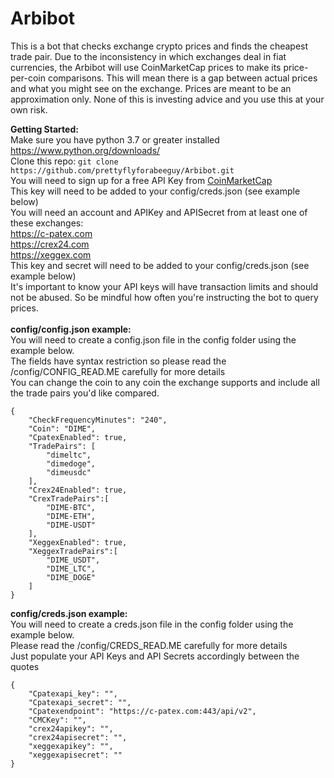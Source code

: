# Arbibot
This is a bot that checks exchange crypto prices and finds the cheapest trade pair.
Due to the inconsistency in which exchanges deal in fiat currencies, the Arbibot will use CoinMarketCap prices to make its price-per-coin comparisons.
This will mean there is a gap between actual prices and what you might see on the exchange.  Prices are meant to be an approximation only.
None of this is investing advice and you use this at your own risk.

<b>Getting Started:</b><br>
Make sure you have python 3.7 or greater installed <a href=https://www.python.org/downloads/>https://www.python.org/downloads/</a><br>
Clone this repo: ```git clone https://github.com/prettyflyforabeeguy/Arbibot.git ```
<br>
You will need to sign up for a free API Key from <a href=https://coinmarketcap.com/api/>CoinMarketCap</a><br>
This key will need to be added to your config/creds.json (see example below)<br>
You will need an account and APIKey and APISecret from at least one of these exchanges:<br>
<a href=https://c-patex.com>https://c-patex.com</a><br>
<a href=https://crex24.com>https://crex24.com</a><br>
<a href=https://xeggex.com/>https://xeggex.com</a><br>
This key and secret will need to be added to your config/creds.json (see example below)<br>
It's important to know your API keys will have transaction limits and should not be abused.  So be mindful how often you're instructing the bot to query prices.<br>
<br>
<b>config/config.json example:</b><br>
You will need to create a config.json file in the config folder using the example below.<br>
The fields have syntax restriction so please read the /config/CONFIG_READ.ME carefully for more details<br>
You can change the coin to any coin the exchange supports and include all the trade pairs you'd like compared.<br>
```
{
    "CheckFrequencyMinutes": "240",
    "Coin": "DIME",
    "CpatexEnabled": true,
    "TradePairs": [
        "dimeltc",
        "dimedoge",
        "dimeusdc"
    ],
    "Crex24Enabled": true,
    "CrexTradePairs":[
        "DIME-BTC",
        "DIME-ETH",
        "DIME-USDT"
    ],
    "XeggexEnabled": true,
    "XeggexTradePairs":[
        "DIME_USDT",
        "DIME_LTC",
        "DIME_DOGE"
    ]
}
```

<b>config/creds.json example:</b><br>
You will need to create a creds.json file in the config folder using the example below.<br>
Please read the /config/CREDS_READ.ME carefully for more details<br>
Just populate your API Keys and API Secrets accordingly between the quotes<br>
```
{
    "Cpatexapi_key": "",
    "Cpatexapi_secret": "",
    "Cpatexendpoint": "https://c-patex.com:443/api/v2",
    "CMCKey": "",
    "crex24apikey": "",
    "crex24apisecret": "",
    "xeggexapikey": "",
    "xeggexapisecret": ""
}
```


